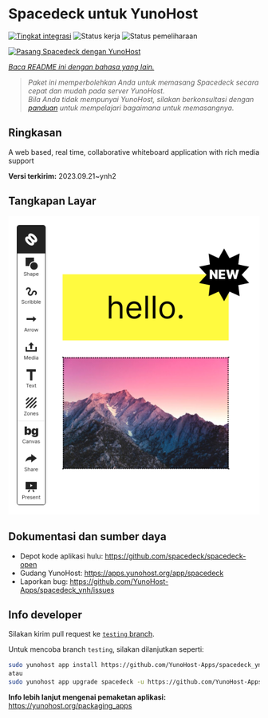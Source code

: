 <!--
N.B.: README ini dibuat secara otomatis oleh <https://github.com/YunoHost/apps/tree/master/tools/readme_generator>
Ini TIDAK boleh diedit dengan tangan.
-->

# Spacedeck untuk YunoHost

[![Tingkat integrasi](https://apps.yunohost.org/badge/integration/spacedeck)](https://ci-apps.yunohost.org/ci/apps/spacedeck/)
![Status kerja](https://apps.yunohost.org/badge/state/spacedeck)
![Status pemeliharaan](https://apps.yunohost.org/badge/maintained/spacedeck)

[![Pasang Spacedeck dengan YunoHost](https://install-app.yunohost.org/install-with-yunohost.svg)](https://install-app.yunohost.org/?app=spacedeck)

*[Baca README ini dengan bahasa yang lain.](./ALL_README.md)*

> *Paket ini memperbolehkan Anda untuk memasang Spacedeck secara cepat dan mudah pada server YunoHost.*  
> *Bila Anda tidak mempunyai YunoHost, silakan berkonsultasi dengan [panduan](https://yunohost.org/install) untuk mempelajari bagaimana untuk memasangnya.*

## Ringkasan

A web based, real time, collaborative whiteboard application with rich media support


**Versi terkirim:** 2023.09.21~ynh2

## Tangkapan Layar

![Tangkapan Layar pada Spacedeck](./doc/screenshots/spacedeck.png)

## Dokumentasi dan sumber daya

- Depot kode aplikasi hulu: <https://github.com/spacedeck/spacedeck-open>
- Gudang YunoHost: <https://apps.yunohost.org/app/spacedeck>
- Laporkan bug: <https://github.com/YunoHost-Apps/spacedeck_ynh/issues>

## Info developer

Silakan kirim pull request ke [`testing` branch](https://github.com/YunoHost-Apps/spacedeck_ynh/tree/testing).

Untuk mencoba branch `testing`, silakan dilanjutkan seperti:

```bash
sudo yunohost app install https://github.com/YunoHost-Apps/spacedeck_ynh/tree/testing --debug
atau
sudo yunohost app upgrade spacedeck -u https://github.com/YunoHost-Apps/spacedeck_ynh/tree/testing --debug
```

**Info lebih lanjut mengenai pemaketan aplikasi:** <https://yunohost.org/packaging_apps>
